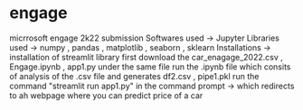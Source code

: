 # engage
micrrosoft engage 2k22 submission
Softwares used -> Jupyter
Libraries used -> numpy , pandas , matplotlib , seaborn , sklearn 
Installations -> installation of streamlit library 
first download the car_enagage_2022.csv , Engage.ipynb , app1.py under the same file
run the .ipynb file which consits of analysis of the .csv file and generates df2.csv , pipe1.pkl 
run the command "streamlit run app1.py" in the command prompt -> which redirects to ah webpage where you can predict price of a car
